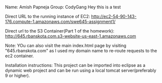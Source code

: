 Name: Amish Papneja
Group: CodyGang 
Hey this is a test

Direct URL to the running instance of EC2:
http://ec2-54-90-143-176.compute-1.amazonaws.com/swe645-assignment1/

Direct url to the S3 Container(Part 1 of the homework):
http://645.rbanskota.com.s3-website-us-east-1.amazonaws.com


Note: YOu can also visit the main index.html page by visiting 
"645.rbanskota.com"
as I used my domain name to re-route requests to the ec2 container.


Installation instructions:
This project can be imported into eclipse as a dynamic web project and can be run using a local tomcat server(preferably 9 or higher).




